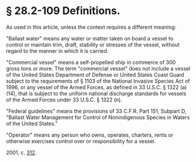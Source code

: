 # § 28.2-109 Definitions.

<p>As used in this article, unless the context requires a different meaning:</p><p>"Ballast water" means any water or matter taken on board a vessel to control or maintain trim, draft, stability or stresses of the vessel, without regard to the manner in which it is carried.</p><p>"Commercial vessel" means a self-propelled ship in commerce of 300 gross tons or more. The term "commercial vessel" does not include a vessel of the United States Department of Defense or United States Coast Guard subject to the requirements of § 1103 of the National Invasive Species Act of 1996, or any vessel of the Armed Forces, as defined in 33 U.S.C. § 1322 (a)(14), that is subject to the uniform national discharge standards for vessels of the Armed Forces under 33 U.S.C. § 1322 (n).</p><p>"Federal guidelines" means the provisions of 33 C.F.R. Part 151, Subpart D, "Ballast Water Management for Control of Nonindigenous Species in Waters of the United States."</p><p>"Operator" means any person who owns, operates, charters, rents or otherwise exercises control over or responsibility for a vessel.</p><p>2001, c. <a href='http://lis.virginia.gov/cgi-bin/legp604.exe?011+ful+CHAP0312'>312</a>.</p>